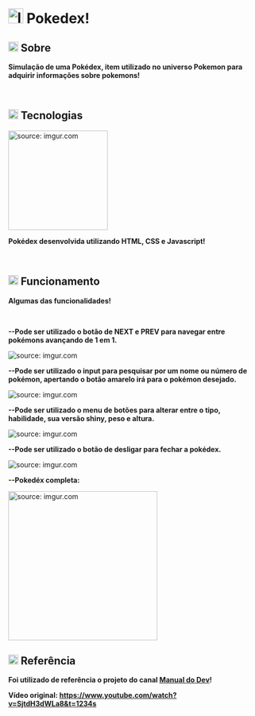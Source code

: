 <h1> <img width="30px" src="https://imagensemoldes.com.br/wp-content/uploads/2020/04/Pokebola-Pok%C3%A9mon-PNG.png" alt="Imagem Pokebola!"/> Pokedex! </h1>
<h2> <img width="20px" src="https://imagensemoldes.com.br/wp-content/uploads/2020/04/Pokebola-Pok%C3%A9mon-PNG.png" alt="Imagem Pokebola!"/> Sobre </h2>
<p><b>Simulação de uma Pokédex, item utilizado no universo Pokemon para adquirir informações sobre pokemons!</b></p><br>
<h2> <img width="20px" src="https://imagensemoldes.com.br/wp-content/uploads/2020/04/Pokebola-Pok%C3%A9mon-PNG.png" alt="Imagem Pokebola!"/> Tecnologias </h2>
<img width="200px" src="https://i.imgur.com/JehMlx6.png" title="source: imgur.com" />
<p><b>Pokédex desenvolvida utilizando HTML, CSS e Javascript!</b></p><br>
<h2> <img width="20px" src="https://imagensemoldes.com.br/wp-content/uploads/2020/04/Pokebola-Pok%C3%A9mon-PNG.png" alt="Imagem Pokebola!"/> Funcionamento </h2>
<p><b>Algumas das funcionalidades!</b></p>
<br>
<p><b>--Pode ser utilizado o botão de NEXT e PREV para navegar entre pokémons avançando de 1 em 1.</b></p>
<img src="https://i.imgur.com/5gHsgb1.png" title="source: imgur.com" />
<p><b>--Pode ser utilizado o input para pesquisar por um nome ou número de pokémon, apertando o botão amarelo irá para o pokémon desejado.</b></p>
<img src="https://i.imgur.com/M8esBU9.png" title="source: imgur.com" />
<p><b>--Pode ser utilizado o menu de botões para alterar entre o tipo, habilidade, sua versão shiny, peso e altura.</b></p>
<img src="https://i.imgur.com/fnSQDCm.png" title="source: imgur.com" />
<p><b>--Pode ser utilizado o botão de desligar para fechar a pokédex.</b></p>
<img src="https://i.imgur.com/iJeeuzh.png" title="source: imgur.com" /><br>
<p><b>--Pokedéx completa:</b></p>
<img width="300px" src="https://i.imgur.com/J8cShE8.png" title="source: imgur.com" /><br>
<h2><img width="20px" src="https://imagensemoldes.com.br/wp-content/uploads/2020/04/Pokebola-Pok%C3%A9mon-PNG.png" alt="Imagem Pokebola!"/> Referência </h2>
<p><b>Foi utilizado de referência o projeto do canal <a href="https://www.youtube.com/@ManualdoDev">Manual do Dev</a>!</b></p>
<p><b> Vídeo original: </b><a href="https://www.youtube.com/watch?v=SjtdH3dWLa8&t=1234s"><b> https://www.youtube.com/watch?v=SjtdH3dWLa8&t=1234s</b></a></p>
